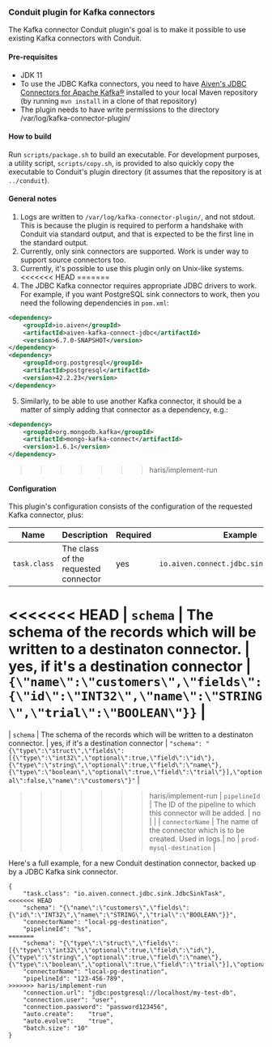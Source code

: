 ### Conduit plugin for Kafka connectors
The Kafka connector Conduit plugin's goal is to make it possible to use existing Kafka connectors with Conduit.  

#### Pre-requisites
* JDK 11
* To use the JDBC Kafka connectors, you need to have [Aiven's JDBC Connectors for Apache Kafka®](https://github.com/aiven/jdbc-connector-for-apache-kafka) 
installed to your local Maven repository (by running `mvn install` in a clone of that repository)
* The plugin needs to have write permissions to the directory /var/log/kafka-connector-plugin/

#### How to build
Run `scripts/package.sh` to build an executable. For development purposes, a utility script, `scripts/copy.sh`, is provided 
to also quickly copy the executable to Conduit's plugin directory (it assumes that the repository is at `../conduit`).

#### General notes

1. Logs are written to `/var/log/kafka-connector-plugin/`, and not stdout. This is because the plugin is required to perform
a handshake with Conduit via standard output, and that is expected to be the first line in the standard output.
2. Currently, only sink connectors are supported. Work is under way to support source connectors too.
3. Currently, it's possible to use this plugin only on Unix-like systems.
<<<<<<< HEAD
=======
4. The JDBC Kafka connector requires appropriate JDBC drivers to work. For example, if you want PostgreSQL sink connectors
to work, then you need the following dependencies in `pom.xml`:
```xml
<dependency>
    <groupId>io.aiven</groupId>
    <artifactId>aiven-kafka-connect-jdbc</artifactId>
    <version>6.7.0-SNAPSHOT</version>
</dependency>
<dependency>
    <groupId>org.postgresql</groupId>
    <artifactId>postgresql</artifactId>
    <version>42.2.23</version>
</dependency>
```
5. Similarly, to be able to use another Kafka connector, it should be a matter of simply adding that connector
as a dependency, e.g.:
````xml
<dependency>
    <groupId>org.mongodb.kafka</groupId>
    <artifactId>mongo-kafka-connect</artifactId>
    <version>1.6.1</version>
</dependency>
````
>>>>>>> haris/implement-run

#### Configuration
This plugin's configuration consists of the configuration of the requested Kafka connector, plus:

| Name | Description | Required | Example | 
| --- | --- | --- | --- |
| `task.class` | The class of the requested connector | yes | `io.aiven.connect.jdbc.sink.JdbcSinkTask` |
<<<<<<< HEAD
| `schema` | The schema of the records which will be written to a destinaton connector. | yes, if it's a destination connector | `{\"name\":\"customers\",\"fields\":{\"id\":\"INT32\",\"name\":\"STRING\",\"trial\":\"BOOLEAN\"}}` |
=======
| `schema` | The schema of the records which will be written to a destinaton connector. | yes, if it's a destination connector | `"schema": "{\"type\":\"struct\",\"fields\":[{\"type\":\"int32\",\"optional\":true,\"field\":\"id\"},{\"type\":\"string\",\"optional\":true,\"field\":\"name\"},{\"type\":\"boolean\",\"optional\":true,\"field\":\"trial\"}],\"optional\":false,\"name\":\"customers\"}"` |
>>>>>>> haris/implement-run
| `pipelineId` | The ID of the pipeline to which this connector will be added. | no | |
| `connectorName` | The name of the connector which is to be created. Used in logs.| no | `prod-mysql-destination` |

Here's a full example, for a new Conduit destination connector, backed up by a JDBC Kafka sink connector.
```
{
	"task.class": "io.aiven.connect.jdbc.sink.JdbcSinkTask",
<<<<<<< HEAD
	"schema": "{\"name\":\"customers\",\"fields\":{\"id\":\"INT32\",\"name\":\"STRING\",\"trial\":\"BOOLEAN\"}}",
	"connectorName": "local-pg-destination",
	"pipelineId": "%s",
=======
	"schema": "{\"type\":\"struct\",\"fields\":[{\"type\":\"int32\",\"optional\":true,\"field\":\"id\"},{\"type\":\"string\",\"optional\":true,\"field\":\"name\"},{\"type\":\"boolean\",\"optional\":true,\"field\":\"trial\"}],\"optional\":false,\"name\":\"customers\"}",
	"connectorName": "local-pg-destination",
	"pipelineId": "123-456-789",
>>>>>>> haris/implement-run
	"connection.url": "jdbc:postgresql://localhost/my-test-db",
	"connection.user": "user",
	"connection.password": "password123456",
	"auto.create":    "true",
	"auto.evolve":    "true",
	"batch.size": "10"
}
```
